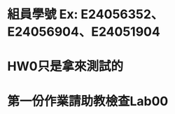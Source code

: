 組員學號 Ex: E24056352、E24056904、E24051904
=======================
# HW0只是拿來測試的
第一份作業請助教檢查Lab00
=======================
